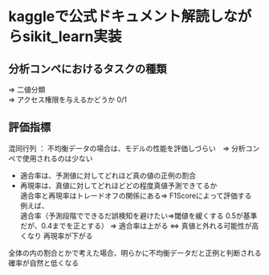 # kaggleで公式ドキュメント解読しながらsikit_learn実装
  
## 分析コンペにおけるタスクの種類
⇒ 二値分類  
⇒ アクセス権限を与えるかどうか 0/1   

## 評価指標
混同行列 ： 不均衡データの場合は、モデルの性能を評価しづらい　⇒ 分析コンペで使用されるのは少ない  
- 適合率は、予測値に対してどれほど真の値の正例の割合
- 再現率は、真値に対してどれほどどの程度真値予測できてるか  
適合率と再現率はトレードオフの関係にある⇒ F1Scoreによって評価する  
例えば、  
適合率（予測段階でできるだ誤検知を避けたい⇒閾値を緩くする 0.5が基準だが、0.4までを正とする）
⇒ 適合率は上がる ⇔ 真値と外れる可能性が高くなり 再現率が下がる

全体の内の割合とかで考えた場合、明らかに不均衡データだと正例と判断される確率が自然と低くなる

